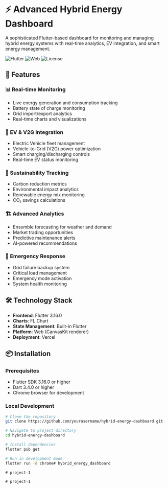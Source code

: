 # ⚡ Advanced Hybrid Energy Dashboard

A sophisticated Flutter-based dashboard for monitoring and managing hybrid energy systems with real-time analytics, EV integration, and smart energy management.

![Flutter](https://img.shields.io/badge/Flutter-3.16.0-blue)
![Web](https://img.shields.io/badge/Platform-Web-green)
![License](https://img.shields.io/badge/License-MIT-yellow)

## 🚀 Features

### 📊 Real-time Monitoring
- Live energy generation and consumption tracking
- Battery state of charge monitoring
- Grid import/export analytics
- Real-time charts and visualizations

### 🔌 EV & V2G Integration
- Electric Vehicle fleet management
- Vehicle-to-Grid (V2G) power optimization
- Smart charging/discharging controls
- Real-time EV status monitoring

### 🌱 Sustainability Tracking
- Carbon reduction metrics
- Environmental impact analytics
- Renewable energy mix monitoring
- CO₂ savings calculations

### 🏗️ Advanced Analytics
- Ensemble forecasting for weather and demand
- Market trading opportunities
- Predictive maintenance alerts
- AI-powered recommendations

### 🚨 Emergency Response
- Grid failure backup system
- Critical load management
- Emergency mode activation
- System health monitoring

## 🛠️ Technology Stack

- **Frontend**: Flutter 3.16.0
- **Charts**: FL Chart
- **State Management**: Built-in Flutter
- **Platform**: Web (CanvasKit renderer)
- **Deployment**: Vercel

## 📦 Installation

### Prerequisites
- Flutter SDK 3.16.0 or higher
- Dart 3.4.0 or higher
- Chrome browser for development

### Local Development
```bash
# Clone the repository
git clone https://github.com/yourusername/hybrid-energy-dashboard.git

# Navigate to project directory
cd hybrid-energy-dashboard

# Install dependencies
flutter pub get

# Run in development mode
flutter run -d chrome#   h y b r i d _ e n e r g y _ d a s h b o a r d  
 #   p r o j e c t - 1  
 #   p r o j e c t - 1  
 